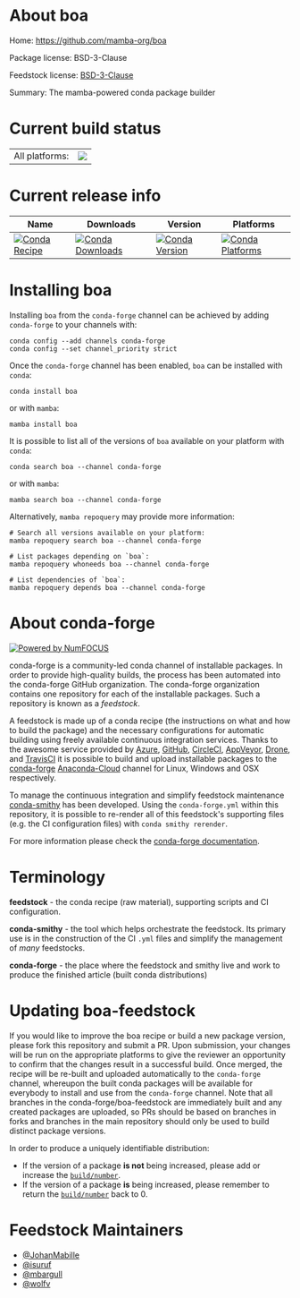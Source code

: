 About boa
=========

Home: https://github.com/mamba-org/boa

Package license: BSD-3-Clause

Feedstock license: [BSD-3-Clause](https://github.com/conda-forge/boa-feedstock/blob/main/LICENSE.txt)

Summary: The mamba-powered conda package builder

Current build status
====================


<table><tr><td>All platforms:</td>
    <td>
      <a href="https://dev.azure.com/conda-forge/feedstock-builds/_build/latest?definitionId=10279&branchName=main">
        <img src="https://dev.azure.com/conda-forge/feedstock-builds/_apis/build/status/boa-feedstock?branchName=main">
      </a>
    </td>
  </tr>
</table>

Current release info
====================

| Name | Downloads | Version | Platforms |
| --- | --- | --- | --- |
| [![Conda Recipe](https://img.shields.io/badge/recipe-boa-green.svg)](https://anaconda.org/conda-forge/boa) | [![Conda Downloads](https://img.shields.io/conda/dn/conda-forge/boa.svg)](https://anaconda.org/conda-forge/boa) | [![Conda Version](https://img.shields.io/conda/vn/conda-forge/boa.svg)](https://anaconda.org/conda-forge/boa) | [![Conda Platforms](https://img.shields.io/conda/pn/conda-forge/boa.svg)](https://anaconda.org/conda-forge/boa) |

Installing boa
==============

Installing `boa` from the `conda-forge` channel can be achieved by adding `conda-forge` to your channels with:

```
conda config --add channels conda-forge
conda config --set channel_priority strict
```

Once the `conda-forge` channel has been enabled, `boa` can be installed with `conda`:

```
conda install boa
```

or with `mamba`:

```
mamba install boa
```

It is possible to list all of the versions of `boa` available on your platform with `conda`:

```
conda search boa --channel conda-forge
```

or with `mamba`:

```
mamba search boa --channel conda-forge
```

Alternatively, `mamba repoquery` may provide more information:

```
# Search all versions available on your platform:
mamba repoquery search boa --channel conda-forge

# List packages depending on `boa`:
mamba repoquery whoneeds boa --channel conda-forge

# List dependencies of `boa`:
mamba repoquery depends boa --channel conda-forge
```


About conda-forge
=================

[![Powered by
NumFOCUS](https://img.shields.io/badge/powered%20by-NumFOCUS-orange.svg?style=flat&colorA=E1523D&colorB=007D8A)](https://numfocus.org)

conda-forge is a community-led conda channel of installable packages.
In order to provide high-quality builds, the process has been automated into the
conda-forge GitHub organization. The conda-forge organization contains one repository
for each of the installable packages. Such a repository is known as a *feedstock*.

A feedstock is made up of a conda recipe (the instructions on what and how to build
the package) and the necessary configurations for automatic building using freely
available continuous integration services. Thanks to the awesome service provided by
[Azure](https://azure.microsoft.com/en-us/services/devops/), [GitHub](https://github.com/),
[CircleCI](https://circleci.com/), [AppVeyor](https://www.appveyor.com/),
[Drone](https://cloud.drone.io/welcome), and [TravisCI](https://travis-ci.com/)
it is possible to build and upload installable packages to the
[conda-forge](https://anaconda.org/conda-forge) [Anaconda-Cloud](https://anaconda.org/)
channel for Linux, Windows and OSX respectively.

To manage the continuous integration and simplify feedstock maintenance
[conda-smithy](https://github.com/conda-forge/conda-smithy) has been developed.
Using the ``conda-forge.yml`` within this repository, it is possible to re-render all of
this feedstock's supporting files (e.g. the CI configuration files) with ``conda smithy rerender``.

For more information please check the [conda-forge documentation](https://conda-forge.org/docs/).

Terminology
===========

**feedstock** - the conda recipe (raw material), supporting scripts and CI configuration.

**conda-smithy** - the tool which helps orchestrate the feedstock.
                   Its primary use is in the construction of the CI ``.yml`` files
                   and simplify the management of *many* feedstocks.

**conda-forge** - the place where the feedstock and smithy live and work to
                  produce the finished article (built conda distributions)


Updating boa-feedstock
======================

If you would like to improve the boa recipe or build a new
package version, please fork this repository and submit a PR. Upon submission,
your changes will be run on the appropriate platforms to give the reviewer an
opportunity to confirm that the changes result in a successful build. Once
merged, the recipe will be re-built and uploaded automatically to the
`conda-forge` channel, whereupon the built conda packages will be available for
everybody to install and use from the `conda-forge` channel.
Note that all branches in the conda-forge/boa-feedstock are
immediately built and any created packages are uploaded, so PRs should be based
on branches in forks and branches in the main repository should only be used to
build distinct package versions.

In order to produce a uniquely identifiable distribution:
 * If the version of a package **is not** being increased, please add or increase
   the [``build/number``](https://docs.conda.io/projects/conda-build/en/latest/resources/define-metadata.html#build-number-and-string).
 * If the version of a package **is** being increased, please remember to return
   the [``build/number``](https://docs.conda.io/projects/conda-build/en/latest/resources/define-metadata.html#build-number-and-string)
   back to 0.

Feedstock Maintainers
=====================

* [@JohanMabille](https://github.com/JohanMabille/)
* [@isuruf](https://github.com/isuruf/)
* [@mbargull](https://github.com/mbargull/)
* [@wolfv](https://github.com/wolfv/)

